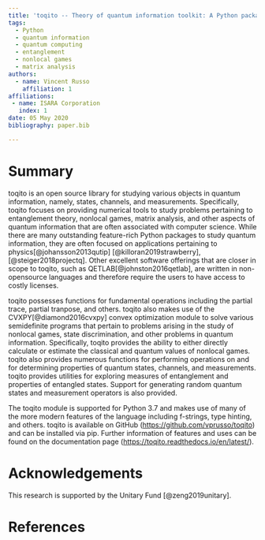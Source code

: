 ```yaml
---
title: 'toqito -- Theory of quantum information toolkit: A Python package for studying quantum information'
tags:
  - Python
  - quantum information
  - quantum computing
  - entanglement
  - nonlocal games
  - matrix analysis
authors:
  - name: Vincent Russo
    affiliation: 1 
affiliations:
 - name: ISARA Corporation
   index: 1
date: 05 May 2020
bibliography: paper.bib

---
```


# Summary

toqito is an open source library for studying various objects in quantum
information, namely, states, channels, and measurements. Specifically, toqito
focuses on providing numerical tools to study problems pertaining to
entanglement theory, nonlocal games, matrix analysis, and other aspects of
quantum information that are often associated with computer science. While
there are many outstanding feature-rich Python packages to study quantum
information, they are often focused on applications pertaining to
physics[@johansson2013qutip] [@killoran2019strawberry], [@steiger2018projectq].
Other excellent software offerings that are closer in scope to toqito, such as
QETLAB[@johnston2016qetlab], are written in non-opensource languages and
therefore require the users to have access to costly licenses.

toqito possesses functions for fundamental operations including the partial
trace, partial tranpose, and others. toqito also makes use of the
CVXPY[@diamond2016cvxpy] convex optimization module to solve various
semidefinite programs that pertain to problems arising in the study of nonlocal
games, state discrimination, and other problems in quantum information.
Specifically, toqito provides the ability to either directly calculate or
estimate the classical and quantum values of nonlocal games. toqito also
provides numerous functions for performing operations on and for determining
properties of quantum states, channels, and measurements. toqito provides
utilities for exploring measures of entanglement and properties of
entangled states. Support for generating random quantum states and measurement
operators is also provided. 

The toqito module is supported for Python 3.7 and makes use of many of the more
modern features of the language including f-strings, type hinting, and others.
toqito is available on GitHub (https://github.com/vprusso/toqito) and can be
installed via pip. Further information of features and uses can be found on the
documentation page (https://toqito.readthedocs.io/en/latest/).

# Acknowledgements
This research is supported by the Unitary Fund [@zeng2019unitary].

# References

